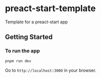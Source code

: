 # preact-start-template
Template for a preact-start app

## Getting Started

### To run the app
```bash
pnpm run dev
```

Go to `http://localhost:3000` in your browser.
